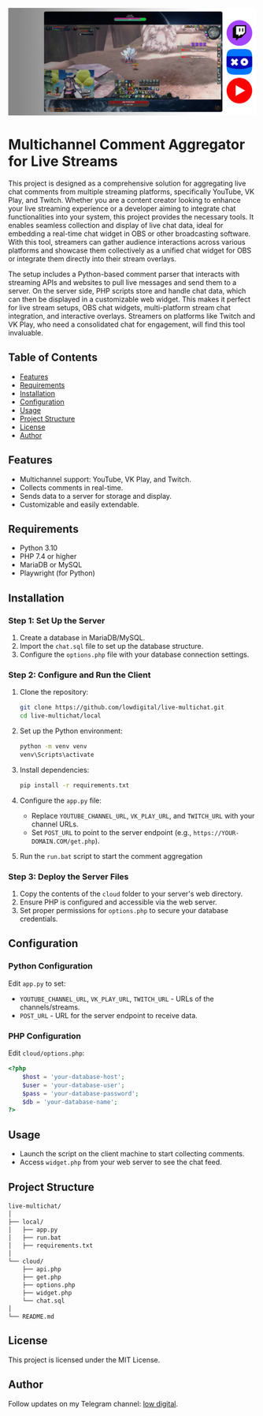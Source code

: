 ![DEMO](demo.jpg)

# Multichannel Comment Aggregator for Live Streams

This project is designed as a comprehensive solution for aggregating live chat comments from multiple streaming platforms, specifically YouTube, VK Play, and Twitch. Whether you are a content creator looking to enhance your live streaming experience or a developer aiming to integrate chat functionalities into your system, this project provides the necessary tools. It enables seamless collection and display of live chat data, ideal for embedding a real-time chat widget in OBS or other broadcasting software. With this tool, streamers can gather audience interactions across various platforms and showcase them collectively as a unified chat widget for OBS or integrate them directly into their stream overlays.

The setup includes a Python-based comment parser that interacts with streaming APIs and websites to pull live messages and send them to a server. On the server side, PHP scripts store and handle chat data, which can then be displayed in a customizable web widget. This makes it perfect for live stream setups, OBS chat widgets, multi-platform stream chat integration, and interactive overlays. Streamers on platforms like Twitch and VK Play, who need a consolidated chat for engagement, will find this tool invaluable.
## Table of Contents

- [Features](#features)
- [Requirements](#requirements)
- [Installation](#installation)
- [Configuration](#configuration)
- [Usage](#usage)
- [Project Structure](#project-structure)
- [License](#license)
- [Author](#author)

## Features

- Multichannel support: YouTube, VK Play, and Twitch.
- Collects comments in real-time.
- Sends data to a server for storage and display.
- Customizable and easily extendable.

## Requirements

- Python 3.10
- PHP 7.4 or higher
- MariaDB or MySQL
- Playwright (for Python)

## Installation

### Step 1: Set Up the Server

1. Create a database in MariaDB/MySQL.
2. Import the `chat.sql` file to set up the database structure.
3. Configure the `options.php` file with your database connection settings.

### Step 2: Configure and Run the Client

1. Clone the repository:

   ```bash
   git clone https://github.com/lowdigital/live-multichat.git
   cd live-multichat/local
   ```

2. Set up the Python environment:

   ```bash
   python -m venv venv
   venv\Scripts\activate
   ```

3. Install dependencies:

   ```bash
   pip install -r requirements.txt
   ```

4. Configure the `app.py` file:
   - Replace `YOUTUBE_CHANNEL_URL`, `VK_PLAY_URL`, and `TWITCH_URL` with your channel URLs.
   - Set `POST_URL` to point to the server endpoint (e.g., `https://YOUR-DOMAIN.COM/get.php`).

5. Run the `run.bat` script to start the comment aggregation

### Step 3: Deploy the Server Files

1. Copy the contents of the `cloud` folder to your server's web directory.
2. Ensure PHP is configured and accessible via the web server.
3. Set proper permissions for `options.php` to secure your database credentials.

## Configuration

### Python Configuration

Edit `app.py` to set:

- `YOUTUBE_CHANNEL_URL`, `VK_PLAY_URL`, `TWITCH_URL` - URLs of the channels/streams.
- `POST_URL` - URL for the server endpoint to receive data.

### PHP Configuration

Edit `cloud/options.php`:

```php
<?php
    $host = 'your-database-host';
    $user = 'your-database-user';
    $pass = 'your-database-password';
    $db = 'your-database-name';
?>
```

## Usage

- Launch the script on the client machine to start collecting comments.
- Access `widget.php` from your web server to see the chat feed.

## Project Structure

```
live-multichat/
│
├── local/
│   ├── app.py
│   ├── run.bat
│   ├── requirements.txt
│
└── cloud/
    ├── api.php
    ├── get.php
    ├── options.php
    ├── widget.php
    └── chat.sql
│
└── README.md
```

## License

This project is licensed under the MIT License.

## Author

Follow updates on my Telegram channel: [low digital](https://t.me/low_digital).
